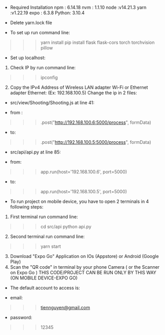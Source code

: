 * Required Installation
npm : 6.14.18
nvm : 1.1.10
node :v14.21.3
yarn  :v1.22.19
expo : 6.3.8
Python: 3.10.4

* Delete yarn.lock file

* To set up run command line: 
>>> yarn install
>>> pip install flask flask-cors torch torchvision pillow

* Set up localhost:
1. Check IP by run command line:
>>>ipconfig
2. Copy the IPv4 Address of Wireless LAN adapter Wi-Fi or Ethernet adapter Ethernet: (Ex: 192.168.100.5)
Change the ip in 2 files: 
- src/view/Shooting/Shooting.js at line 41:
 + from :
>>> .post("http://192.168.100.6:5000/process", formData)
 + to:
>>> .post("http://192.168.100.5:5000/process", formData)
- src/api/api.py at line 85:
+ from:
>>> app.run(host='192.168.100.6', port=5000)
+ to:
>>> app.run(host='192.168.100.5', port=5000)

* To run project on mobile device, you have to open 2 terminals in 4 following steps:
1. First terminal run command line: 
>>> cd src/api
>>> python api.py
2. Second terminal run command line:
>>> yarn start
3. Download "Expo Go" Application on IOs (Appstore) or Android (Google Play)
4. Scan the "QR code" in terminal by your phone Camera ( or the Scanner on Expo Go )
THIS CODE/PROJECT CAN BE RUN ONLY BY THIS WAY (ON MOBILE DEVICE-EXPO GO)

* The default account to access is:
- email: 
>>> tiennguyen@gmail.com
- password:  
>>> 12345
